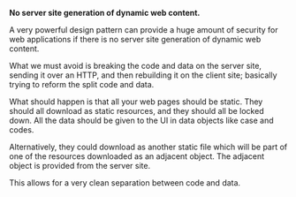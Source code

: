 **No server site generation of dynamic web content.**

A very powerful design pattern can provide a huge amount of security for web applications if there is no server site generation of dynamic web content.

What we must avoid is breaking the code and data on the server site, sending it over an HTTP, and then rebuilding it on the client site; basically trying to reform the split code and data.

What should happen is that all your web pages should be static. They should all download as static resources, and they should all be locked down. All the data should be given to the UI in data objects like case and codes.

Alternatively, they could download as another static file which will be part of one of the resources downloaded as an adjacent object. The adjacent object is provided from the server site.

This allows for a very clean separation between code and data.
